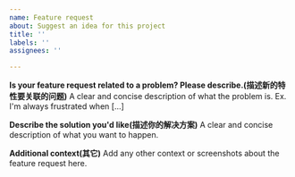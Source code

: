 ```yaml
---
name: Feature request
about: Suggest an idea for this project
title: ''
labels: ''
assignees: ''

---
```


**Is your feature request related to a problem? Please describe.(描述新的特性要关联的问题)**
A clear and concise description of what the problem is. Ex. I'm always frustrated when [...]

**Describe the solution you'd like(描述你的解决方案)**
A clear and concise description of what you want to happen.

**Additional context(其它)**
Add any other context or screenshots about the feature request here.